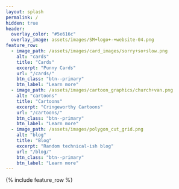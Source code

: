 ```yaml
---
layout: splash
permalink: /
hidden: true
header:
  overlay_color: "#5e616c"
  overlay_image: assets/images/SM+logo+-+website-04.png
feature_row:
  - image_path: /assets/images/card_images/sorry+so+slow.png
    alt: "cards"
    title: "Cards"
    excerpt: "Punny Cards"
    url: "/cards/"
    btn_class: "btn--primary"
    btn_label: "Learn more"
  - image_path: /assets/images/cartoon_graphics/church+van.png
    alt: "cartoons"
    title: "Cartoons"
    excerpt: "Cringeworthy Cartoons"
    url: "/cartoons/"
    btn_class: "btn--primary"
    btn_label: "Learn more"
  - image_path: /assets/images/polygon_cut_grid.png
    alt: "blog"
    title: "Blog"
    excerpt: "Random technical-ish blog"
    url: "/blog/"
    btn_class: "btn--primary"
    btn_label: "Learn more"      
---
```


{% include feature_row %}